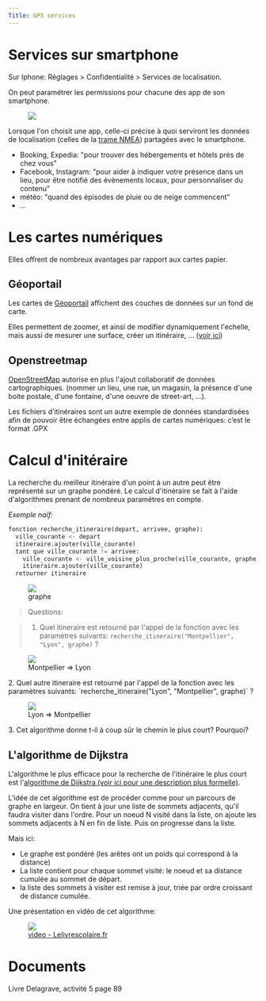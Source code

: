 ```yaml
---
Title: GPS services
---
```


# Services sur smartphone
Sur Iphone: Réglages > Confidentialité > Services de localisation.

On peut paramétrer les permissions pour chacune des app de son smartphone.

<figure><div>
  <img src="../images/localisation_iphone.jpg"></div>
</figure>

Lorsque l'on choisit une app, celle-ci précise à quoi serviront les données de localisation (celles de la <a href="http://localhost:1313/docs/SNT_2nde/pages/page18/geolocaliser/#trame-nmea">trame NMEA</a>) partagées avec le smartphone. 



* Booking, Expedia: "pour trouver des hébergements et hôtels près de chez vous"
* Facebook, Instagram: "pour aider à indiquer votre présence dans un lieu, pour être notifié des évènements locaux, pour personnaliser du contenu"
* météo: "quand des épisodes de pluie ou de neige commencent"
* ...

# Les cartes numériques
Elles offrent de nombreux avantages par rapport aux cartes papier.
## Géoportail
Les cartes de <a href="https://www.geoportail.gouv.fr/carte">Géoportail</a> affichent des couches de données sur un fond de carte.

Elles permettent de zoomer, et ainsi de modifier dynamiquement l'echelle, mais aussi de mesurer une surface, créer un itinéraire, ... (<a href="https://www.sport-nature.net/astuces-geoportail/">voir ici</a>)

## Openstreetmap
<a href="https://www.openstreetmap.org/#map=13/43.6869/7.2203&layers=O">OpenStreetMap</a> autorise en plus l'ajout collaboratif de données cartographiques. (nommer un lieu, une rue, un magasin, la présence d'une boite postale, d'une fontaine, d'une oeuvre de street-art, ...).


Les fichiers d’itinéraires sont un autre exemple de données standardisées afin de pouvoir être échangées entre applis de cartes numériques: c’est le format .GPX

# Calcul d'initéraire
La recherche du meilleur itinéraire d'un point à un autre peut être représenté sur un graphe pondéré. Le calcul d'itinéraire se fait à l'aide d'algorithmes prenant de nombreux paramétres en compte.

*Exemple naïf:* 

```python
fonction recherche_itineraire(depart, arrivee, graphe):
  ville_courante <- depart
  itineraire.ajouter(ville_courante)
  tant que ville_courante != arrivee:
    ville_courante <- ville_voisine_plus_proche(ville_courante, graphe)
    itineraire.ajouter(ville_courante)
  retourner itineraire
```

<figure>
  <img src="../images/graphe1.png">
  <figcaption>graphe</figcaption>
</figure>

> Questions:

> 1. Quel itineraire est retourné par l'appel de la fonction avec les paramètres suivants: `recherche_itineraire("Montpellier", "Lyon", graphe)` ?
<figure>
  <img src="../images/graphe2.png">
  <figcaption>Montpellier => Lyon</figcaption>
</figure>
2. Quel autre itineraire est retourné par l'appel de la fonction avec les paramètres suivants: `recherche_itineraire("Lyon", "Montpellier", graphe)` ?
<figure>
  <img src="../images/graphe3.png">
  <figcaption>Lyon => Montpellier </figcaption>
</figure>
3. Cet algorithme donne t-il à coup sûr le chemin le plus court? Pourquoi?

## L'algorithme de Dijkstra
L'algorithme le plus efficace pour la recherche de l'itinéraire le plus court est l'[algorithme de Dijkstra (voir ici pour une description plus formelle)](/docs/SNT_2nde/pages/pages_algo/graphes/page4/).

L'idée de cet algorithme est de procéder comme pour un parcours de graphe en largeur. On tient à jour une liste de sommets adjacents, qu'il faudra visiter dans l'ordre. Pour un noeud N visité dans la liste, on ajoute les sommets adjacents à N en fin de liste. Puis on progresse dans la liste.

Mais ici:

* Le graphe est pondéré (les arêtes ont un poids qui correspond à la distance)
* La liste contient pour chaque sommet visité: le noeud et sa distance cumulée au sommet de départ.
* la liste des sommets à visiter est remise à jour, triée par ordre croissant de distance cumulée.

Une présentation en vidéo de cet algorithme:

<a href="https://youtu.be/QnstZTjiC78">
<figure>
  <img src="../images/dijkstra.png">
  <figcaption>video - Lelivrescolaire.fr
</figcaption>
</figure>
</a>

# Documents
Livre Delagrave, activité 5 page 89



